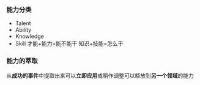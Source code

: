 ### 能力分类
* Talent
* Ability
* Knowledge
* Skill
才能+能力=能不能干
知识+技能=怎么干
### 能力的萃取
从**成功的事件**中提取出来可以**立即应用**或稍作调整可以额放到**另一个领域**的能力